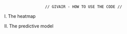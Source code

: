                       // GIVAIR - HOW TO USE THE CODE //
                      
I. The heatmap


II. The predictive model
